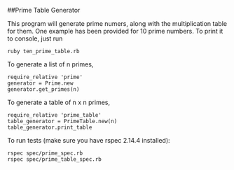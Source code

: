 ##Prime Table Generator

This program will generate prime numers, along with the multiplication table for them. One example has been provided for 10 prime numbers. To print it to console, just run

````ruby ten_prime_table.rb````

To generate a list of n primes, 

    require_relative 'prime'
    generator = Prime.new
    generator.get_primes(n)

To generate a table of n x n primes,

    require_relative 'prime_table'
    table_generator = PrimeTable.new(n)
    table_generator.print_table

To run tests (make sure you have rspec 2.14.4 installed):

    rspec spec/prime_spec.rb
    rspec spec/prime_table_spec.rb
